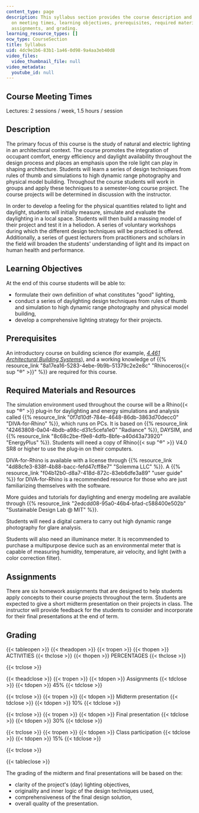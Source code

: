 ```yaml
---
content_type: page
description: This syllabus section provides the course description and information
  on meeting times, learning objectives, prerequisites, required materials and resources,
  assignments, and grading.
learning_resource_types: []
ocw_type: CourseSection
title: Syllabus
uid: 4dc9e1b6-83b1-1a46-0d98-9a4aa3eb40d8
video_files:
  video_thumbnail_file: null
video_metadata:
  youtube_id: null
---
```


Course Meeting Times
--------------------

Lectures: 2 sessions / week, 1.5 hours / session

Description
-----------

The primary focus of this course is the study of natural and electric lighting in an architectural context. The course promotes the integration of occupant comfort, energy efficiency and daylight availability throughout the design process and places an emphasis upon the role light can play in shaping architecture. Students will learn a series of design techniques from rules of thumb and simulations to high dynamic range photography and physical model building. Throughout the course students will work in groups and apply these techniques to a semester‐long course project. The course projects will be determined in discussion with the instructor.

In order to develop a feeling for the physical quantities related to light and daylight, students will initially measure, simulate and evaluate the daylighting in a local space. Students will then build a massing model of their project and test it in a heliodon. A series of voluntary workshops during which the different design techniques will be practiced is offered. Additionally, a series of guest lecturers from practitioners and scholars in the field will broaden the students' understanding of light and its impact on human health and performance.

Learning Objectives
-------------------

At the end of this course students will be able to:

*   formulate their own definition of what constitutes "good" lighting,
*   conduct a series of daylighting design techniques from rules of thumb and simulation to high dynamic range photography and physical model building,
*   develop a comprehensive lighting strategy for their projects.

Prerequisites
-------------

An introductory course on building science (for example, [_4.461 Architectural Building Systems_](/courses/4-461-building-technology-i-materials-and-construction-fall-2004)), and a working knowledge of {{% resource_link "8a17ea16-5283-4ebe-9b9b-51379c2e2e8c" "Rhinoceros{{< sup \"®\" >}}" %}} are required for this course.

Required Materials and Resources
--------------------------------

The simulation environment used throughout the course will be a Rhino{{< sup "®" >}} plug‐in for daylighting and energy simulations and analysis called {{% resource_link "0f7d10df-784e-4648-86db-3863d70decc0" "DIVA‐for‐Rhino" %}}, which runs on PCs. It is based on {{% resource_link "42463808-0a04-4bdb-a98c-d31c5cefa1e0" "Radiance" %}}, DAYSIM, and {{% resource_link "8c68c2be-f9e8-4dfb-8bfe-a40d43a73920" "EnergyPlus" %}}. Students will need a copy of Rhino{{< sup "®" >}} V4.0 SR8 or higher to use the plug‐in on their computers.

DIVA-for-Rhino is available with a license through {{% resource_link "4d88cfe3-838f-4b88-bacc-fefd47cff8e7" "Solemma LLC" %}}. A {{% resource_link "f04b12b0-d8a7-418d-872c-83eb6dfe3a89" "user guide" %}} for DIVA-for-Rhino is a recommended resource for those who are just familiarizing themselves with the software.

More guides and tutorials for daylighting and energy modeling are available through {{% resource_link "2edcdd08-95a0-46b4-bfad-c588400e502b" "Sustainable Design Lab @ MIT" %}}.

Students will need a digital camera to carry out high dynamic range photography for glare analysis.

Students will also need an illuminance meter. It is recommended to purchase a multipurpose device such as an environmental meter that is capable of measuring humidity, temperature, air velocity, and light (with a color correction filter).

Assignments
-----------

There are six homework assignments that are designed to help students apply concepts to their course projects throughout the term. Students are expected to give a short midterm presentation on their projects in class. The instructor will provide feedback for the students to consider and incorporate for their final presentations at the end of term.

Grading
-------

{{< tableopen >}}
{{< theadopen >}}
{{< tropen >}}
{{< thopen >}}
ACTIVITIES
{{< thclose >}}
{{< thopen >}}
PERCENTAGES
{{< thclose >}}

{{< trclose >}}

{{< theadclose >}}
{{< tropen >}}
{{< tdopen >}}
Assignments
{{< tdclose >}}
{{< tdopen >}}
45%
{{< tdclose >}}

{{< trclose >}}
{{< tropen >}}
{{< tdopen >}}
Midterm presentation
{{< tdclose >}}
{{< tdopen >}}
10%
{{< tdclose >}}

{{< trclose >}}
{{< tropen >}}
{{< tdopen >}}
Final presentation
{{< tdclose >}}
{{< tdopen >}}
30%
{{< tdclose >}}

{{< trclose >}}
{{< tropen >}}
{{< tdopen >}}
Class participation
{{< tdclose >}}
{{< tdopen >}}
15%
{{< tdclose >}}

{{< trclose >}}

{{< tableclose >}}

The grading of the midterm and final presentations will be based on the:

*   clarity of the project's (day) lighting objectives,
*   originality and inner logic of the design techniques used,
*   comprehensiveness of the final design solution,
*   overall quality of the presentation.